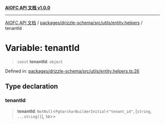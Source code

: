 [**AIOFC API 文档 v1.0.0**](../../../../../../README.md)

***

[AIOFC API 文档](../../../../../../modules.md) / [packages/drizzle-schema/src/utils/entity.helpers](../README.md) / tenantId

# Variable: tenantId

> `const` **tenantId**: `object`

Defined in: [packages/drizzle-schema/src/utils/entity.helpers.ts:26](https://github.com/aiofc-nx/aiofc-server-20250113/blob/c42968e9d610c830827b0ce80268360670d99c8b/packages/drizzle-schema/src/utils/entity.helpers.ts#L26)

## Type declaration

### tenantId

> **tenantId**: `NotNull`\<`PgVarcharBuilderInitial`\<`"tenant_id"`, \[`string`, `...string[]`\], `50`\>\>
